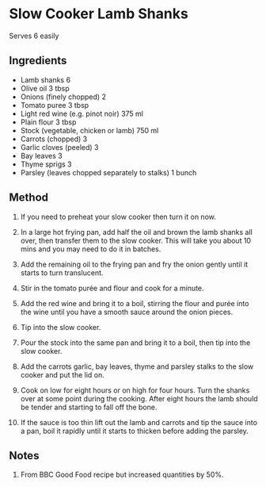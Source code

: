 # Slow Cooker Lamb Shanks

Serves 6 easily

## Ingredients

- Lamb shanks 6
- Olive oil 3 tbsp
- Onions (finely chopped) 2
- Tomato puree 3 tbsp
- Light red wine (e.g. pinot noir) 375 ml
- Plain flour 3 tbsp
- Stock (vegetable, chicken or lamb) 750 ml
- Carrots (chopped) 3
- Garlic cloves (peeled) 3
- Bay leaves 3
- Thyme sprigs 3
- Parsley (leaves chopped separately to stalks) 1 bunch

## Method

1. If you need to preheat your slow cooker then turn it on now.

2. In a large hot frying pan, add half the oil and brown the lamb shanks all over, then transfer them to the slow cooker. This will take you about 10 mins and you may need to do it in batches.

3. Add the remaining oil to the frying pan and fry the onion gently until it starts to turn translucent.

4. Stir in the tomato purée and flour and cook for a minute.

5. Add the red wine and bring it to a boil, stirring the flour and purée into the wine until you have a smooth sauce around the onion pieces.

6. Tip into the slow cooker.

7. Pour the stock into the same pan and bring it to a boil, then tip into the slow cooker.

8. Add the carrots garlic, bay leaves, thyme and parsley stalks to the slow cooker and put the lid on.

9. Cook on low for eight hours or on high for four hours. Turn the shanks over at some point during the cooking.  After eight hours the lamb should be tender and starting to fall off the bone.

11. If the sauce is too thin lift out the lamb and carrots and tip the sauce into a pan, boil it rapidly until it starts to thicken before adding the parsley.

## Notes

1. From BBC Good Food recipe but increased quantities by 50%.
